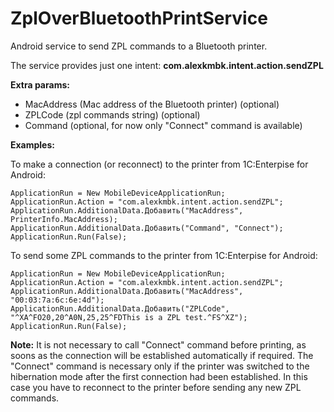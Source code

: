 # ZplOverBluetoothPrintService
Android service to send ZPL commands to a Bluetooth printer.

The service provides just one intent: **com.alexkmbk.intent.action.sendZPL**

**Extra params:**
  - MacAddress (Mac address of the Bluetooth printer) (optional)
  - ZPLCode (zpl commands string) (optional)
  - Command (optional, for now only "Connect" command is available)
  
**Examples:**

To make a connection (or reconnect) to the printer from 1C:Enterpise for Android:

```bsl
ApplicationRun = New MobileDeviceApplicationRun;
ApplicationRun.Action = "com.alexkmbk.intent.action.sendZPL";
ApplicationRun.AdditionalData.Добавить("MacAddress", PrinterInfo.MacAddress);
ApplicationRun.AdditionalData.Добавить("Command", "Connect");
ApplicationRun.Run(False);		     	
```
To send some ZPL commands to the printer from 1C:Enterpise for Android:

```bsl
ApplicationRun = New MobileDeviceApplicationRun;
ApplicationRun.Action = "com.alexkmbk.intent.action.sendZPL";
ApplicationRun.AdditionalData.Добавить("MacAddress", "00:03:7a:6c:6e:4d");
ApplicationRun.AdditionalData.Добавить("ZPLCode", "^XA^FO20,20^A0N,25,25^FDThis is a ZPL test.^FS^XZ");
ApplicationRun.Run(False);		     		     	
```
**Note:** It is not necessary to call "Connect" command before printing, as soons as the connection will be established automatically if required. 
The "Connect" command is necessary only if the printer was switched to the hibernation mode after the first connection had been established. 
In this case you have to reconnect to the printer before sending any new ZPL commands.
